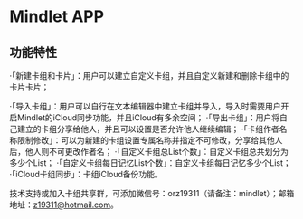 # Mindlet APP

## 功能特性
·「新建卡组和卡片」：用户可以建立自定义卡组，并且自定义新建和删除卡组中的卡片卡片；

·「导入卡组」：用户可以自行在文本编辑器中建立卡组并导入，导入时需要用户开启Mindlet的iCloud同步功能，并且iCloud有多余空间；
·「导出卡组」：用户将自己建立的卡组分享给他人，并且可以设置是否允许他人继续编辑；
·「卡组作者名称限制修改」：可以为新建的卡组设置专属名称并指定不可修改，分享给其他人后，他人则不可更改作者名；
·「自定义卡组总List个数」：自定义卡组总共划分为多少个List；
·「自定义卡组每日记忆List个数」：自定义卡组每日记忆多少个List；
·「iCloud卡组同步」：卡组iCloud备份功能。

技术支持或加入卡组共享群，可添加微信号：orz19311（请备注：mindlet）；邮箱地址：z19311@hotmail.com。
